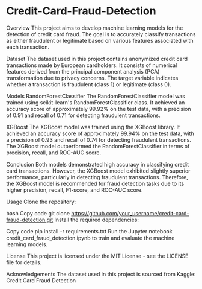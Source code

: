 # Credit-Card-Fraud-Detection

Overview
This project aims to develop machine learning models for the detection of credit card fraud. The goal is to accurately classify transactions as either fraudulent or legitimate based on various features associated with each transaction.

Dataset
The dataset used in this project contains anonymized credit card transactions made by European cardholders. It consists of numerical features derived from the principal component analysis (PCA) transformation due to privacy concerns. The target variable indicates whether a transaction is fraudulent (class 1) or legitimate (class 0).

Models
RandomForestClassifier
The RandomForestClassifier model was trained using scikit-learn's RandomForestClassifier class. It achieved an accuracy score of approximately 99.92% on the test data, with a precision of 0.91 and recall of 0.71 for detecting fraudulent transactions.

XGBoost
The XGBoost model was trained using the XGBoost library. It achieved an accuracy score of approximately 99.94% on the test data, with a precision of 0.93 and recall of 0.74 for detecting fraudulent transactions. The XGBoost model outperformed the RandomForestClassifier in terms of precision, recall, and ROC-AUC score.

Conclusion
Both models demonstrated high accuracy in classifying credit card transactions. However, the XGBoost model exhibited slightly superior performance, particularly in detecting fraudulent transactions. Therefore, the XGBoost model is recommended for fraud detection tasks due to its higher precision, recall, F1-score, and ROC-AUC score.

Usage
Clone the repository:

bash
Copy code
git clone https://github.com/your_username/credit-card-fraud-detection.git
Install the required dependencies:

Copy code
pip install -r requirements.txt
Run the Jupyter notebook credit_card_fraud_detection.ipynb to train and evaluate the machine learning models.

License
This project is licensed under the MIT License - see the LICENSE file for details.

Acknowledgements
The dataset used in this project is sourced from Kaggle: Credit Card Fraud Detection
